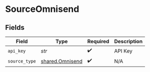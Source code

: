 # SourceOmnisend


## Fields

| Field                                              | Type                                               | Required                                           | Description                                        |
| -------------------------------------------------- | -------------------------------------------------- | -------------------------------------------------- | -------------------------------------------------- |
| `api_key`                                          | *str*                                              | :heavy_check_mark:                                 | API Key                                            |
| `source_type`                                      | [shared.Omnisend](../../models/shared/omnisend.md) | :heavy_check_mark:                                 | N/A                                                |